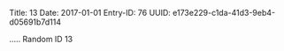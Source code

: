 Title: 13
Date: 2017-01-01
Entry-ID: 76
UUID: e173e229-c1da-41d3-9eb4-d05691b7d114

.....
Random ID 13
